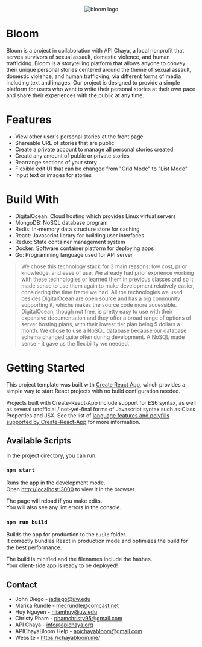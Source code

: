 <p align="center">
  <img src="https://github.com/jadiego/bloom/blob/master/webclient/src/img/lotussmall.png" alt="bloom logo"/>
</p>

# Bloom

Bloom is a project in collaboration with API Chaya, a local nonprofit that serves survivors of sexual assault, domestic violence, and human trafficking. Bloom is a storytelling platform that allows anyone to convey their unique personal stories centered around the theme of sexual assault, domestic violence, and human trafficking, via different forms of media including text and images. Our project is designed to provide a simple platform for users who want to write their personal stories at their own pace and share their experiences with the public at any time.

# Features
- View other user's personal stories at the front page
- Shareable URL of stories that are public
- Create a private account to manage all personal stories created
- Create any amount of public or private stories
- Rearrange sections of your story
- Flexible edit UI that can be changed from "Grid Mode" to "List Mode"
- Input text or images for stories

# Build With
- DigitalOcean: Cloud hosting which provides Linux virtual servers
- MongoDB: NoSQL database program
- Redis: In-memory data structure store for caching
- React: Javascript library for building user interfaces
- Redux: State container management system
- Docker: Software container platform for deploying apps
- Go: Programming language used for API server

> We chose this technology stack for 3 main reasons: low cost, prior knowledge, and ease of use. We already had prior 
> exprience working with these technologies or learned them in previous classes and so it made sense to use them again to 
> make development relatively easier, considering the time frame we had. All the technologies we used besides DigitalOcean
> are open source and has a big community supporting it, whichs makes the source code more accessible. DigitalOcean, though 
> not free, is pretty easy to use with their expansive documentation and they offer a broad range of options of server
> hosting plans, with their lowest tier plan being 5 dollars a month. We chose to use a NoSQL database because our database
> schema changed quite often during development. A NoSQL made sense - it gave us the flexibility we needed.

# Getting Started
This project template was built with [Create React App](https://github.com/facebookincubator/create-react-app), which
provides a simple way to start React projects with no build configuration needed.

Projects built with Create-React-App include support for ES6 syntax, as well as several unofficial / not-yet-final forms of Javascript syntax such as Class Properties and JSX.  See the list of [language features and polyfills supported by Create-React-App](https://github.com/facebookincubator/create-react-app/blob/master/packages/react-scripts/template/README.md#supported-language-features-and-polyfills) for more information.

## Available Scripts

In the project directory, you can run:

### `npm start`

Runs the app in the development mode.<br>
Open [http://localhost:3000](http://localhost:3000) to view it in the browser.

The page will reload if you make edits.<br>
You will also see any lint errors in the console.

### `npm run build`

Builds the app for production to the `build` folder.<br>
It correctly bundles React in production mode and optimizes the build for the best performance.

The build is minified and the filenames include the hashes.<br>
Your client-side app is ready to be deployed!


## Contact
- John Diego - jadiego@uw.edu
- Marika Rundle - mecrundle@comcast.net
- Huy Nguyen - hiiamhuy@uw.edu
- Christy Pham - phamchristy95@gmail.com
- API Chaya - info@apichaya.org
- APIChayaBloom Help - apichayabloom@gmail.com
- Website - https://chayabloom.me/
